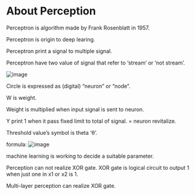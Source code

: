 # About Perception


Perceptron is algorithm made by Frank Rosenblatt in 1957.

Perceptron is origin to deep learing.

Perceptron print a signal to multiple signal.

Perceptron have two value of signal that refer to ‘stream’ or ‘not stream’.

![image](https://user-images.githubusercontent.com/84608929/144707127-21194a9d-3104-4dc9-abec-770589e4ac78.png)

Circle is expressed as (digital) “neuron” or “node”.

W is weight.

Weight is multiplied when input signal is sent to neuron.

Y print 1 when it pass fixed limit to total of signal. = neuron revitalize.

Threshold value’s symbol is theta ‘θ’.


formula: ![image](https://user-images.githubusercontent.com/84608929/144707142-b416d658-e3e0-4b53-a12d-b08d75214adf.png)



machine learning is working to decide a suitable parameter.

Perception can not realize XOR gate. XOR gate is logical circuit to output 1 when just one in x1 or x2 is 1.

Multi-layer perception can realize XOR gate.
